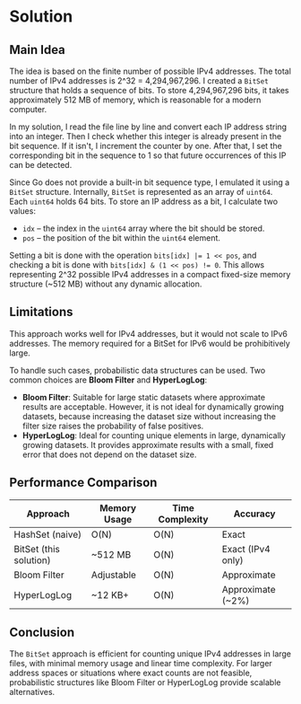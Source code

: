 # Solution

## Main Idea

The idea is based on the finite number of possible IPv4 addresses. The total number of IPv4 addresses is 2^32 = 4,294,967,296. I created a `BitSet` structure that holds a sequence of bits. To store 4,294,967,296 bits, it takes approximately 512 MB of memory, which is reasonable for a modern computer.

In my solution, I read the file line by line and convert each IP address string into an integer. Then I check whether this integer is already present in the bit sequence. If it isn't, I increment the counter by one. After that, I set the corresponding bit in the sequence to 1 so that future occurrences of this IP can be detected.

Since Go does not provide a built-in bit sequence type, I emulated it using a `BitSet` structure. Internally, `BitSet` is represented as an array of `uint64`. Each `uint64` holds 64 bits. To store an IP address as a bit, I calculate two values:

- `idx` – the index in the `uint64` array where the bit should be stored.
- `pos` – the position of the bit within the `uint64` element.

Setting a bit is done with the operation `bits[idx] |= 1 << pos`, and checking a bit is done with `bits[idx] & (1 << pos) != 0`. This allows representing 2^32 possible IPv4 addresses in a compact fixed-size memory structure (~512 MB) without any dynamic allocation.

## Limitations

This approach works well for IPv4 addresses, but it would not scale to IPv6 addresses. The memory required for a BitSet for IPv6 would be prohibitively large.

To handle such cases, probabilistic data structures can be used. Two common choices are **Bloom Filter** and **HyperLogLog**:

- **Bloom Filter**: Suitable for large static datasets where approximate results are acceptable. However, it is not ideal for dynamically growing datasets, because increasing the dataset size without increasing the filter size raises the probability of false positives.
- **HyperLogLog**: Ideal for counting unique elements in large, dynamically growing datasets. It provides approximate results with a small, fixed error that does not depend on the dataset size.

## Performance Comparison

| Approach                | Memory Usage | Time Complexity | Accuracy           |
|-------------------------|-------------|----------------|------------------|
| HashSet (naive)         | O(N)        | O(N)           | Exact             |
| BitSet (this solution)  | ~512 MB     | O(N)           | Exact (IPv4 only) |
| Bloom Filter            | Adjustable  | O(N)           | Approximate       |
| HyperLogLog             | ~12 KB+     | O(N)           | Approximate (~2%) |

## Conclusion

The `BitSet` approach is efficient for counting unique IPv4 addresses in large files, with minimal memory usage and linear time complexity. For larger address spaces or situations where exact counts are not feasible, probabilistic structures like Bloom Filter or HyperLogLog provide scalable alternatives.
